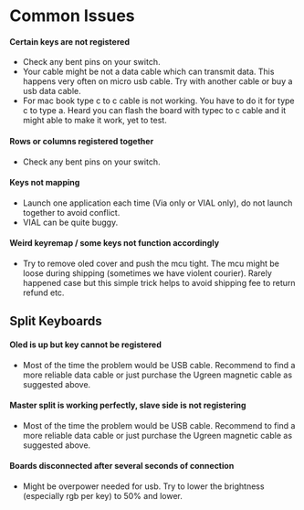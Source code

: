 # Common Issues

#### Certain keys are not registered
- Check any bent pins on your switch. 
- Your cable might be not a data cable which can transmit data. This happens very often on micro usb cable. Try with another cable or buy a usb data cable.
- For mac book type c to c cable is not working. You have to do it for type c to type a. Heard you can flash the board with typec to c cable and it might able to make it work, yet to test.

#### Rows or columns registered together
- Check any bent pins on your switch.

#### Keys not mapping
- Launch one application each time (Via only or VIAL only), do not launch together to avoid conflict.
- VIAL can be quite buggy. 

#### Weird keyremap / some keys not function accordingly
- Try to remove oled cover and push the mcu tight. The mcu might be loose during shipping (sometimes we have violent courier). Rarely happened case but this simple trick helps to avoid shipping fee to return refund etc.

## Split Keyboards
#### Oled is up but key cannot be registered
- Most of the time the problem would be USB cable. Recommend to find a more reliable data cable or just purchase the Ugreen magnetic cable as suggested above. 

#### Master split is working perfectly, slave side is not registering
- Most of the time the problem would be USB cable. Recommend to find a more reliable data cable or just purchase the Ugreen magnetic cable as suggested above. 

#### Boards disconnected after several seconds of connection
- Might be overpower needed for usb. Try to lower the brightness (especially rgb per key) to 50% and lower.


